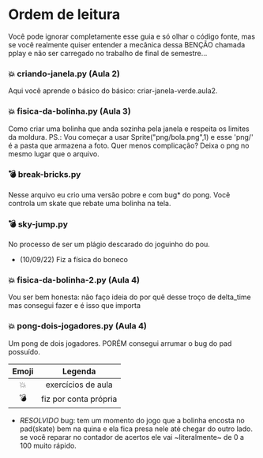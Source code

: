 # Ordem de leitura

Você pode ignorar completamente esse guia e só olhar o código fonte, mas se você realmente quiser entender a mecânica dessa BENÇÃO chamada pplay e não ser carregado no trabalho de final de semestre...

### :boom: criando-janela.py (Aula 2)

Aqui você aprende o básico do básico: criar-janela-verde.aula2.

### :boom: fisica-da-bolinha.py (Aula 3)

Como criar uma bolinha que anda sozinha pela janela e respeita os limites da moldura.
PS.: Vou começar a usar Sprite("png/bola.png",1) e esse 'png/' é a pasta que armazena a foto. Quer menos complicação? Deixa o png no mesmo lugar que o arquivo.

### :bomb: break-bricks.py

Nesse arquivo eu crio uma versão pobre e com bug* do pong. Você controla um skate que rebate uma bolinha na tela.

### :bomb: sky-jump.py

No processo de ser um plágio descarado do joguinho do pou. 

- (10/09/22) Fiz a física do boneco

### :boom: fisica-da-bolinha-2.py (Aula 4)

Vou ser bem honesta: não faço ideia do por quê desse troço de delta_time mas consegui fazer e é isso que importa

### :boom: pong-dois-jogadores.py (Aula 4)

Um pong de dois jogadores. PORÉM consegui arrumar o bug do pad possuído.




| Emoji | Legenda |
| :---: | :---: |
| :boom: | exercícios de aula |
| :bomb: | fiz por conta própria |

* *RESOLVIDO* bug: tem um momento do jogo que a bolinha encosta no pad(skate) bem na quina e ela fica presa nele até chegar do outro lado. se você reparar no contador de acertos ele vai ~literalmente~ de 0 a 100 muito rápido.
